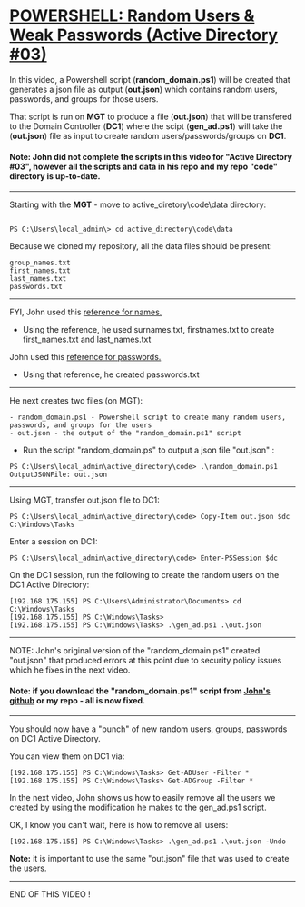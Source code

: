 # [POWERSHELL: Random Users & Weak Passwords (Active Directory #03)](https://www.youtube.com/watch?v=66ZD1J-AR2c)

In this video, a Powershell script (**random_domain.ps1**) will be created that generates a json file as output (**out.json**) which contains random users, passwords, and groups for those users.

That script is run on **MGT** to produce a file (**out.json**) that will be transfered to the Domain Controller (**DC1**) where the scipt (**gen_ad.ps1**) will take the (**out.json**) file as input to create random users/passwords/groups on **DC1**.

#### Note: John did not complete the scripts in this video for "Active Directory #03", however all the scripts and data in his repo and my repo "code" directory is up-to-date.
---
Starting with the **MGT** - move to active_diretory\code\data directory:
```

PS C:\Users\local_admin\> cd active_directory\code\data
```
Because we cloned my repository, all the data files should be present:
```
group_names.txt
first_names.txt
last_names.txt
passwords.txt
```
---
FYI, John used this [reference for names.](https://github.com/hippy2094/random-name-generator)
- Using the reference, he used surnames.txt, firstnames.txt to create first_names.txt and last_names.txt

John used this [reference for passwords.](https://gist.github.com/roycewilliams/4003707694aeb44c654bf27a19249932)
- Using that reference, he created passwords.txt
---

He next creates two files (on MGT):
```
- random_domain.ps1 - Powershell script to create many random users, passwords, and groups for the users
- out.json - the output of the "random_domain.ps1" script
```
- Run the script "random_domain.ps" to output a json file "out.json" :
```
PS C:\Users\local_admin\active_directory\code> .\random_domain.ps1
OutputJSONFile: out.json
```
---
Using MGT, transfer out.json file to DC1:
```
PS C:\Users\local_admin\active_directory\code> Copy-Item out.json $dc C:\Windows\Tasks
```
Enter a session on DC1:
```
PS C:\Users\local_admin\active_directory\code> Enter-PSSession $dc
```
On the DC1 session, run the following to create the random users on the DC1 Active Directory:
```
[192.168.175.155] PS C:\Users\Administrator\Documents> cd C:\Windows\Tasks
[192.168.175.155] PS C:\Windows\Tasks>
[192.168.175.155] PS C:\Windows\Tasks> .\gen_ad.ps1 .\out.json
```
---
NOTE: John's original version of the "random_domain.ps1" created "out.json" that produced errors at this point due to security policy issues which he fixes in the next video.

#### Note: if you download the "random_domain.ps1" script from [John's github](https://github.com/JohnHammond/active_directory) or my repo - all is now fixed.
---
You should now have a "bunch" of new random users, groups, passwords on DC1 Active Directory.

You can view them on DC1 via:
```
[192.168.175.155] PS C:\Windows\Tasks> Get-ADUser -Filter *
[192.168.175.155] PS C:\Windows\Tasks> Get-ADGroup -Filter *
```

In the next video, John shows us how to easily remove all the users we created by using the modification he makes to the gen_ad.ps1 script.

OK, I know you can't wait, here is how to remove all users:
```
[192.168.175.155] PS C:\Windows\Tasks> .\gen_ad.ps1 .\out.json -Undo
```
**Note:** it is important to use the same "out.json" file that was used to create the users.

---
END OF THIS VIDEO !
